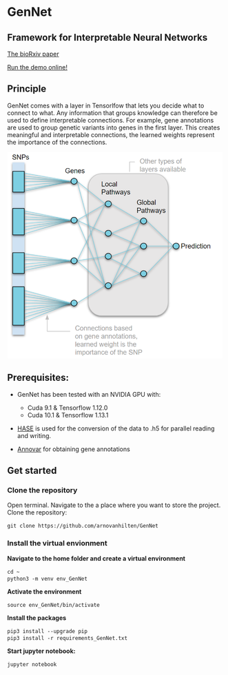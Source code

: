 # GenNet
## Framework for Interpretable Neural Networks
[The bioRxiv paper](https://www.biorxiv.org/content/10.1101/2020.06.19.159152v1)

[Run the demo online!](https://tinyurl.com/y8hh8rul)

## Principle
GenNet comes with a layer in Tensorlfow that lets you decide what to connect to what. Any information that groups knowledge can therefore be used to define interpretable connections. For example, gene annotations are used to group genetic variants into genes in the first layer. This creates meaningful and interpretable connections, the learned weights represent the importance of the connections. 

<img src="https://github.com/ArnovanHilten/GenNet/blob/master/figures/figure_1_github.PNG" width="500">


## Prerequisites:


- GenNet has been tested with an NVIDIA GPU with:

  * Cuda  9.1 & Tensorflow 1.12.0 
  * Cuda 10.1 & Tensorflow 1.13.1

- [HASE](https://github.com/roshchupkin/hase) is used for the conversion of the data to .h5 for parallel reading and writing.

- [Annovar](https://doc-openbio.readthedocs.io/projects/annovar/en/latest/) for obtaining gene annotations

## Get started

### Clone the repository

Open terminal. Navigate to the a place where you want to store the project. Clone the repository:
```
git clone https://github.com/arnovanhilten/GenNet
```
### Install the virtual envionment

**Navigate to the home folder and create a virtual environment**
```
cd ~
python3 -m venv env_GenNet
```

**Activate the environment**
```
source env_GenNet/bin/activate
```

**Install the packages**
```
pip3 install --upgrade pip
pip3 install -r requirements_GenNet.txt
```
**Start jupyter notebook:**

```
jupyter notebook
